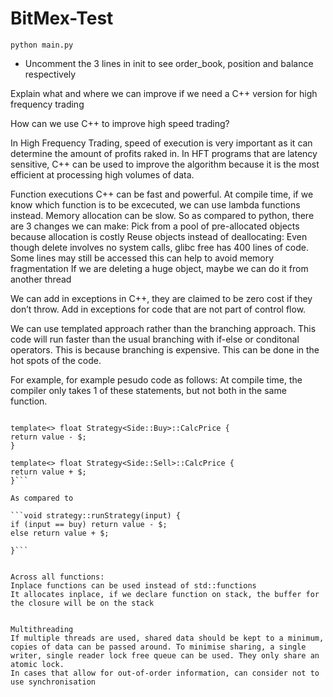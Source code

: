 # BitMex-Test

`python main.py`

- Uncomment the 3 lines in init to see order_book, position and balance respectively

Explain what and where we can improve if we need a C++ version for high frequency trading


How can we use C++ to improve high speed trading?

In High Frequency Trading, speed of execution is very important as it can determine the amount of profits raked in.  In HFT programs that are latency sensitive, C++ can be used to improve the algorithm because it is the most efficient at processing high volumes of data. 

Function executions
C++ can be fast and powerful. At compile time, if we know which function is to be excecuted, we can use lambda functions instead. 
Memory allocation can be slow. So as compared to python, there are 3 changes we can make:
Pick from a pool of pre-allocated objects because allocation is costly
Reuse objects instead of deallocating: 
Even though delete involves no system calls, glibc free has 400 lines of code. Some lines may still be accessed 
this can help to avoid memory fragmentation
If we are deleting a huge object, maybe we can do it from another thread

We can add in exceptions in C++, they are claimed to be zero cost if they don’t throw. Add in exceptions for code that are not part of control flow. 

We can use templated approach rather than the branching approach. 
This code will run faster than the usual branching with if-else or conditonal operators. This is because branching is expensive. This can be done in the hot spots of the code. 

For example, for example pesudo code as follows:
At compile time, the compiler only takes 1 of these statements, but not both in the same function.

```template<Side T> void strategy<T>::runStrategy();

template<> float Strategy<Side::Buy>::CalcPrice {
return value - $;
}

template<> float Strategy<Side::Sell>::CalcPrice {
return value + $;
}```

As compared to

```void strategy::runStrategy(input) {
if (input == buy) return value - $;
else return value + $;

}```


Across all functions:
Inplace functions can be used instead of std::functions
It allocates inplace, if we declare function on stack, the buffer for the closure will be on the stack


Multithreading
If multiple threads are used, shared data should be kept to a minimum, copies of data can be passed around. To minimise sharing, a single writer, single reader lock free queue can be used. They only share an atomic lock.
In cases that allow for out-of-order information, can consider not to use synchronisation
